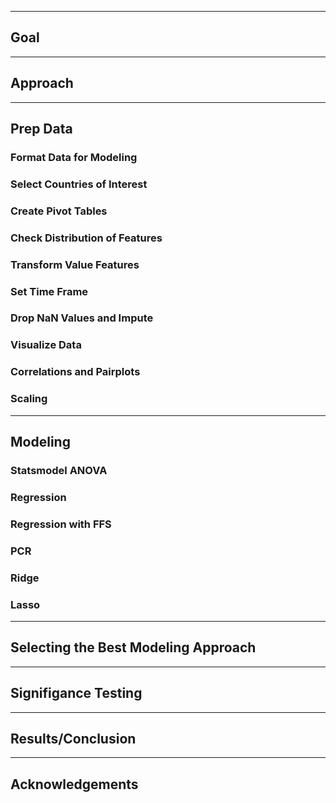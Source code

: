 ___
## Goal
 

___
## Approach


___
## Prep Data

### Format Data for Modeling


### Select Countries of Interest


### Create Pivot Tables


### Check Distribution of Features


### Transform Value Features


### Set Time Frame


### Drop NaN Values and Impute


### Visualize Data


### Correlations and Pairplots


### Scaling


___
## Modeling

### Statsmodel ANOVA

### Regression

### Regression with FFS

### PCR

### Ridge

### Lasso


___
## Selecting the Best Modeling Approach


___
## Signifigance Testing


___
## Results/Conclusion


___ 
## Acknowledgements




